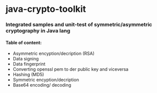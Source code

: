 # java-crypto-toolkit

### Integrated samples and unit-test of symmetric/asymmetric cryptography in Java lang
#### Table of content:
- Asymmetric encyption/decription (RSA)
- Data signing
- Data fingerprint
- Converting openssl pem to der public key and viceversa
- Hashing (MD5)
- Symmetric encyption/decription
- Base64 encoding/ decoding


